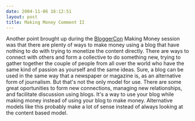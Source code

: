 ```yaml
---
date: 2004-11-06 16:12:51
layout: post
title: Making Money Comment II
---
```


Another point brought up during the [BloggerCon](http://www.bloggercon.org) Making Money session was that there are plenty of ways to make money using a blog that have nothing to do with trying to monetize the content directly. There are ways to connect with others and form a collective to do something new, trying to gather together the couple of people from all over the world who have the same kind of passion as yourself and the same ideas. Sure, a blog can be used in the same way that a newspaper or magazine is, as an alternative form of journalism. But that's not the only model for use. There are some great oportunities to form new connections, managing new relationships, and facilitate discussion using blogs. It's a way to use your blog while making money instead of using your blog to make money. Alternative models like this probably make a lot of sense instead of always looking at the content based model.
